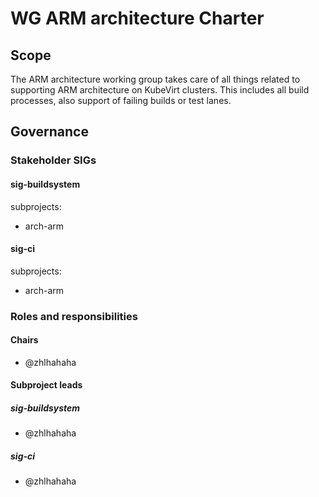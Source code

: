 # WG ARM architecture Charter

## Scope

The ARM architecture working group takes care of all things related to supporting ARM architecture on KubeVirt clusters.
This includes all build processes, also support of failing builds or test lanes.

## Governance

### Stakeholder SIGs

#### sig-buildsystem

subprojects:
* arch-arm

#### sig-ci

subprojects:
* arch-arm

### Roles and responsibilities

#### Chairs
- @zhlhahaha

#### Subproject leads

##### sig-buildsystem
- @zhlhahaha

##### sig-ci
- @zhlhahaha
